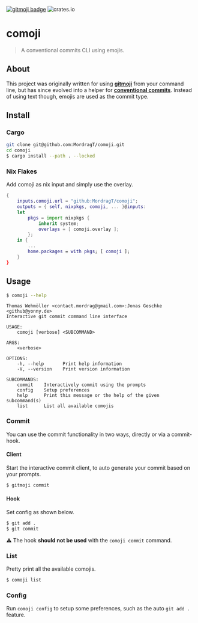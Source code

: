 [![gitmoji badge](https://img.shields.io/badge/gitmoji-%20😜%20😍-FFDD67.svg?style=flat-square)](https://github.com/carloscuesta/gitmoji)
![crates.io](https://img.shields.io/crates/v/gitmoji.svg)

# comoji
> A conventional commits CLI using emojis.

## About

This project was originally written for using [**gitmoji**](https://github.com/carloscuesta/gitmoji) from your command line,
but has since evolved into a helper for [**conventional commits**](https://www.conventionalcommits.org/en/v1.0.0/).
Instead of using text though, emojis are used as the commit type.

## Install

### Cargo

```bash
git clone git@github.com:MordragT/comoji.git
cd comoji
$ cargo install --path . --locked
```
### Nix Flakes

Add comoji as nix input and simply use the overlay.

```nix
{
    inputs.comoji.url = "github:MordragT/comoji";
    outputs = { self, nixpkgs, comoji, ... }@inputs:
    let
        pkgs = import nixpkgs {
            inherit system;
            overlays = [ comoji.overlay ];
        };
    in {
        ...
        home.packages = with pkgs; [ comoji ];
    }
}
```

## Usage

```bash
$ comoji --help
```

```
Thomas Wehmöller <contact.mordrag@gmail.com>:Jonas Geschke <github@yonny.de>
Interactive git commit command line interface

USAGE:
    comoji [verbose] <SUBCOMMAND>

ARGS:
    <verbose>    

OPTIONS:
    -h, --help       Print help information
    -V, --version    Print version information

SUBCOMMANDS:
    commit    Interactively commit using the prompts
    config    Setup preferences
    help      Print this message or the help of the given subcommand(s)
    list      List all available comojis
```

### Commit

You can use the commit functionality in two ways, directly or via a commit-hook.

#### Client

Start the interactive commit client, to auto generate your commit based on your prompts.

```bash
$ gitmoji commit
```

#### Hook

Set config as shown below.

```bash
$ git add .
$ git commit
```

⚠️ The hook **should not be used** with the `comoji commit` command.

### List

Pretty print all the available comojis.

```bash
$ comoji list
```

### Config

Run `comoji config` to setup some preferences, such as the auto `git add .` feature.
